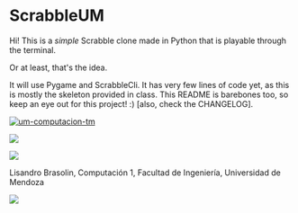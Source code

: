 <h1> ScrabbleUM </h1>

Hi! This is a _simple_ Scrabble clone made in Python that is playable through the terminal.

Or at least, that's the idea.

It will use Pygame and ScrabbleCli. It has very few lines of code yet, as this is mostly the skeleton provided in class. This README is barebones too, so keep an eye out for this project! :) [also, check the CHANGELOG].

[![um-computacion-tm](https://circleci.com/gh/um-computacion-tm/scrabble-2023-LisandroB.svg?style=svg)](https://app.circleci.com/pipelines/github/um-computacion-tm/scrabble-2023-LisandroB/14/workflows/d705be85-a3ee-4407-9b54-4af1668a40d6)

<a href="https://codeclimate.com/github/um-computacion-tm/scrabble-2023-LisandroB/maintainability"><img src="https://api.codeclimate.com/v1/badges/5f39fbeaa1318a0b90e2/maintainability" /></a>

<a href="https://codeclimate.com/github/um-computacion-tm/scrabble-2023-LisandroB/test_coverage"><img src="https://api.codeclimate.com/v1/badges/5f39fbeaa1318a0b90e2/test_coverage" /></a>

Lisandro Brasolin, Computación 1, Facultad de Ingeniería, Universidad de Mendoza

<img src="https://media.tenor.com/ad9w0MNoG1IAAAAM/whats-a-yeet-playing.gif">
